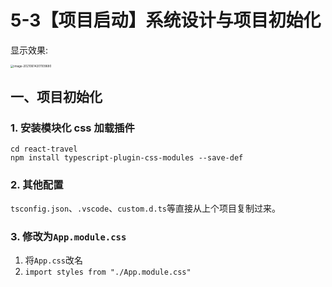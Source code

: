 # 5-3【项目启动】系统设计与项目初始化

显示效果:

<img src="https://i.loli.net/2021/06/14/yLhtGAuVlHFqmOB.png" alt="image-20210614201109680" style="zoom:33%;" />



## 一、项目初始化

### 1. 安装模块化 css 加载插件

```
cd react-travel
npm install typescript-plugin-css-modules --save-def
```



### 2. 其他配置

`tsconfig.json`、`.vscode`、`custom.d.ts`等直接从上个项目复制过来。



### 3. 修改为`App.module.css`

1. 将`App.css`改名
2. `import styles from "./App.module.css"`



